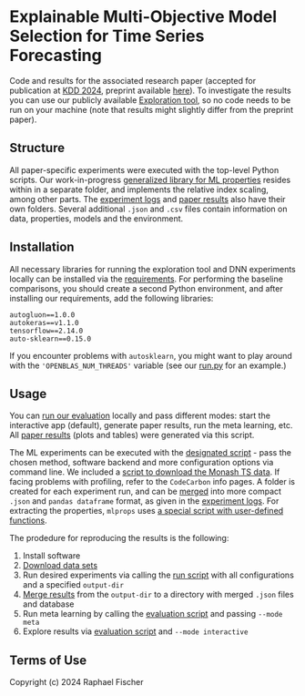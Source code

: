 # Explainable Multi-Objective Model Selection for Time Series Forecasting

Code and results for the associated research paper (accepted for publication at [KDD 2024](https://kdd2024.kdd.org/), preprint available [here](https://arxiv.org/abs/2312.13038)).
To investigate the results you can use our publicly available [Exploration tool](http://167.99.254.41/), so no code needs to be run on your machine (note that results might slightly differ from the preprint paper).

## Structure
All paper-specific experiments were executed with the top-level Python scripts.
Our work-in-progress [generalized library for ML properties](./mlprops/) resides within in a separate folder, and implements the relative index scaling, among other parts.
The [experiment logs](./results/) and [paper results](./paper_results/) also have their own folders.
Several additional `.json` and `.csv` files contain information on data, properties, models and the environment.

## Installation
All necessary libraries for running the exploration tool and DNN experiments locally can be installed via the [requirements](./requirements.txt).
For performing the baseline comparisons, you should create a second Python environment, and after installing our requirements, add the following libraries:
```
autogluon==1.0.0
autokeras==v1.1.0
tensorflow==2.14.0
auto-sklearn==0.15.0
```
If you encounter problems with `autosklearn`, you might want to play around with the `'OPENBLAS_NUM_THREADS'` variable (see our [run.py](./run.py) for an example.)

## Usage
You can [run our evaluation](./run_evaluation.py) locally and pass different modes: start the interactive app (default), generate paper results, run the meta learning, etc.
All [paper results](./paper_results/) (plots and tables) were generated via this script.

The ML experiments can be executed with the [designated script](run.py) - pass the chosen method, software backend and more configuration options via command line.
We included a [script to download the Monash TS data](./zenodo_forecasting_bulk_download.py).
If facing problems with profiling, refer to the `CodeCarbon` info pages.
A folder is created for each experiment run, and can be [merged](./parse_logs.py) into more compact `.json` and `pandas dataframe` format, as given in the [experiment logs](./results/).
For extracting the properties, `mlprops` uses [a special script with user-defined functions](./properties.py).

The prodedure for reproducing the results is the following:
1. Install software
2. [Download data sets](./zenodo_forecasting_bulk_download.py)
3. Run desired experiments via calling the [run script](./run.py) with all configurations and a specified `output-dir`
4. [Merge results](./parse_logs.py) from the `output-dir` to a directory with merged `.json` files and database
5. Run meta learning by calling the [evaluation script](./run_evaluation.py) and passing `--mode meta`
6. Explore results via [evaluation script](./run_evaluation.py) and `--mode interactive`

## Terms of Use
Copyright (c) 2024 Raphael Fischer
